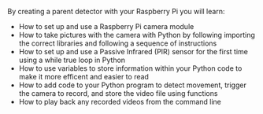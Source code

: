 By creating a parent detector with your Raspberry Pi you will learn:

- How to set up and use a Raspberry Pi camera module
- How to take pictures with the camera with Python by following importing the correct libraries and following a sequence of instructions
- How to set up and use a Passive Infrared (PIR) sensor for the first time using a while true loop in Python
- How to use variables to store information within your Python code to make it more efficent and easier to read
- How to add code to your Python program to detect movement, trigger the camera to record, and store the video file using functions
- How to play back any recorded videos from the command line
